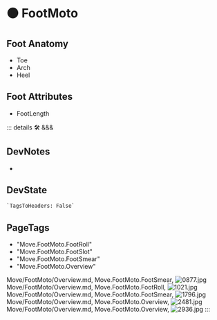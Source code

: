 
# 🟠 <move>FootMoto</move>

## Foot Anatomy

- Toe
- Arch
- Heel

## Foot Attributes

- FootLength

::: details 🛠 <dev>&&&</dev>

## DevNotes

-

## DevState

```py
`TagsToHeaders: False`
```

<h2>PageTags</h2>

- "Move.FootMoto.FootRoll"
- "Move.FootMoto.FootSlot"
- "Move.FootMoto.FootSmear"
- "Move.FootMoto.Overview"

Move/FootMoto/Overview.md, <dev>Move.FootMoto.FootSmear</dev>, ![0877.jpg](/PaperPhoto/0877.jpg)
Move/FootMoto/Overview.md, <dev>Move.FootMoto.FootRoll</dev>, ![1021.jpg](/PaperPhoto/1021.jpg)
Move/FootMoto/Overview.md, <dev>Move.FootMoto.FootSmear</dev>, ![1796.jpg](/PaperPhoto/1796.jpg)
Move/FootMoto/Overview.md, <dev>Move.FootMoto.Overview</dev>, ![2481.jpg](/PaperPhoto/2481.jpg)
Move/FootMoto/Overview.md, <dev>Move.FootMoto.Overview</dev>, ![2936.jpg](/PaperPhoto/2936.jpg)
:::

